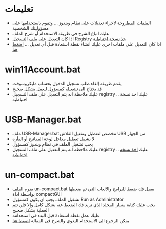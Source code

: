# تعليمات
* الملفات المطروحة لاجراء تعديلات على نظام ويندوز ... وتقوم باستخدامها على مسؤوليتك الشخصية
* عليك اتباع الشرح في طريقة الاستخدام أو شرح الملف
* اذا كان التعديل على ملف التسجيل Registry <a href="https://ed3s.com/398" taregt="_blank">خذ نسخة احتياطية</a>
* اذا كان التعديل على ملفات اخرى عليك انشاء نقطة استعادة قبل أي تعديل ... <a href="https://ed3s.com/13065" target="_blank"> اضغط هنا </a>
  
# win11Account.bat
* يقدم طريقة إلغاء طلب تسجيل الدخول بحساب مايكروسوفت
* قد يحتاج الى تشغيله كمسؤول ليعمل بشكل صحيح
* عليك ملاحظة انه يتم التعديل على ملف التسجيل registry .. عليك اخذ نسخة احتياطية
# USB-Manager.bat
* ملف USB-Manager.bat مخصص لتعطيل وتفعيل الفلاش USB من الجهاز
* لا يشمل تعطيل مداخل لوحة المفاتيح أو الفأرة
* يجب تشغيل الملف في نظام ويندوز كمسؤول
* عليك ملاحظة انه يتم التعديل على ملف التسجيل registry .. عليك <a href="https://ed3s.com/13895">اخذ نسخة احتياطية</a>
# un-compact.bat
* يقوم الملف un-compact.bat بعمل فك ضغط للبرامج والالعاب التي تم ضغطها بواسطة اداة compactGUI
* تشغيل الملف يجب ان يكون كمسؤول Run as Administrator
* يجب عليك كتابة مسار المجلد الذي تريد فك الضغط عنه بشكل كامل وإلا فلن تتم العملية بشكل صحيح
* عليك عمل نقطة استعادة قبل البدء في استخدامه
* يمكن الرجوع الى الاستخدام اليدوي والشرح في المقالة <a href="https://ed3s.com/30246" target="_blank"> اضغط هنا </a>

